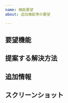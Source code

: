 ```yaml
---
name: 機能要望
about: 追加機能等の要望

---
```


## 要望機能
<!-- 機能の説明を記述ください。 -->

## 提案する解決方法
<!-- 要望機能を実現する解決方法を記述ください。 -->

## 追加情報
<!-- 追加情報があれば記述ください。 -->

## スクリーンショット
<!-- 説明に必要なスクリーンショットがあれば貼り付けお願いします。-->
<!-- 画像ファイルをこの欄にドラッグ＆ドロップすれば画像が貼り付けられます -->
